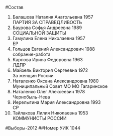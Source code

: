 #Состав
1. Балашова Наталия Анатольевна 1957   
    ПАРТИЯ ЗА СПРАВЕДЛИВОСТЬ
2. Баурова Софья Андреевна 1989   
    СОЦИАЛЬНОЙ ЗАЩИТЫ
3. Гамулина Елена Николаевна 1957   
    ЕР
4. Гольцов Евгений Александрович 1988   
    собрание-работа
5. Карпова Ирина Федоровна 1963   
    ЛДПР
6. Майзель Виктория Сергеевна 1972   
    За женщин России
7. Наталенко Оксана Александровна 1980   
    Муниципальный Совет МО МО Гагаринское
8. Наталенко Олег Алексеевич 1978   
    Чернобыль-Нева
9. Иерелыгина Мария Александровна 1993   
    СР
10. Тайлакова Лилия Николаевна 1953   
    КОММУНИСТЫ РОССИИ

#Выборы-2012
##Номер УИК
1044